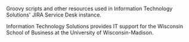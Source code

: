 Groovy scripts and other resources used in Information Technology Solutions' JIRA Service Desk instance.

Information Technology Solutions provides IT support for the Wisconsin School of Business at the University of Wisconsin-Madison.